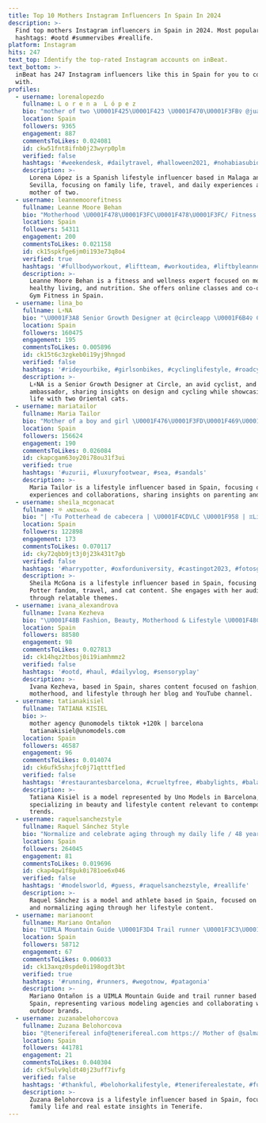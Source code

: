 ```yaml
---
title: Top 10 Mothers Instagram Influencers In Spain In 2024
description: >-
  Find top mothers Instagram influencers in Spain in 2024. Most popular
  hashtags: #ootd #summervibes #reallife.
platform: Instagram
hits: 247
text_top: Identify the top-rated Instagram accounts on inBeat.
text_bottom: >-
  inBeat has 247 Instagram influencers like this in Spain for you to connect
  with.
profiles:
  - username: lorenalopezdo
    fullname: L o r e n a  L ó p e z
    bio: "mother of two \U0001F425\U0001F423 \U0001F470\U0001F3FB‍♀️ @juanmi9395 Forever young \U0001F497 Malaga | Sevilla | Spain"
    location: Spain
    followers: 9365
    engagement: 887
    commentsToLikes: 0.024081
    id: ckw51fnt8ifnb0j23wyrp0plm
    verified: false
    hashtags: '#weekendesk, #dailytravel, #halloween2021, #nohabiasubidofotos'
    description: >-
      Lorena López is a Spanish lifestyle influencer based in Malaga and
      Sevilla, focusing on family life, travel, and daily experiences as a
      mother of two.
  - username: leannemoorefitness
    fullname: Leanne Moore Behan
    bio: "Motherhood \U0001F478\U0001F3FC\U0001F478\U0001F3FC/ Fitness / Wellness / Food! Co-owner @gogymfitness_ie Online Classes @liftbyleanne"
    location: Spain
    followers: 54311
    engagement: 200
    commentsToLikes: 0.021158
    id: ck15spkfge6jm0i193e73q8o4
    verified: true
    hashtags: '#fullbodyworkout, #liftteam, #workoutidea, #liftbyleanne'
    description: >-
      Leanne Moore Behan is a fitness and wellness expert focused on motherhood,
      healthy living, and nutrition. She offers online classes and co-owns Go
      Gym Fitness in Spain.
  - username: lina_bo
    fullname: L⚡️NA
    bio: "\U0001F3A8 Senior Growth Designer at @circleapp \U0001F6B4‍♀️ Cyclist & ambassador of several leading brands \U0001F408 Mother of two Oriental cats @dali_and_vincent"
    location: Spain
    followers: 160475
    engagement: 195
    commentsToLikes: 0.005896
    id: ck15t6c3zgkeb0i19yj9hngod
    verified: false
    hashtags: '#rideyourbike, #girlsonbikes, #cyclinglifestyle, #roadcycling'
    description: >-
      L⚡️NA is a Senior Growth Designer at Circle, an avid cyclist, and brand
      ambassador, sharing insights on design and cycling while showcasing her
      life with two Oriental cats.
  - username: mariatailor
    fullname: Maria Tailor
    bio: "Mother of a boy and girl \U0001F476\U0001F3FD\U0001F469\U0001F3FD\U0001F467\U0001F3FC Social collab: Maria@Bureaubeerling.nl Follow me on TikTok @mariatailor"
    location: Spain
    followers: 156624
    engagement: 190
    commentsToLikes: 0.026084
    id: ckapcgam63oy20i78ou31f3ui
    verified: true
    hashtags: '#uzurii, #luxuryfootwear, #sea, #sandals'
    description: >-
      Maria Tailor is a lifestyle influencer based in Spain, focusing on family
      experiences and collaborations, sharing insights on parenting and fashion.
  - username: sheila_mcgonacat
    fullname: ⛧ ᴀɴɪᴍᴀɢᴀ ⛧
    bio: "| ⚡️Tu Potterhead de cabecera | \U0001F4CDVLC \U0001F958 | ♊️Lifestyle \U0001F9D9\U0001F3FC‍♀️⚡️\U0001F383\U0001F341\U0001F375\U0001F4DA\U0001F3AC\U0001F9F3✈️\U0001F3F0 Mother of cats\U0001F408‍⬛\U0001F408 \U0001F4E9sheila@l3tcraft-agency.com"
    location: Spain
    followers: 122898
    engagement: 173
    commentsToLikes: 0.070117
    id: cky72qbb9jt3j0j23k431t7gb
    verified: false
    hashtags: '#harrypotter, #oxforduniversity, #castingot2023, #fotosgatos'
    description: >-
      Sheila McGona is a lifestyle influencer based in Spain, focusing on Harry
      Potter fandom, travel, and cat content. She engages with her audience
      through relatable themes.
  - username: ivana_alexandrova
    fullname: Ivana Kezheva
    bio: "\U0001F48B Fashion, Beauty, Motherhood & Lifestyle \U0001F48C dreamofjoe@abv.bg \U0001F481\U0001F3FB‍♀️ www.dreamofjoe.com My YouTube channel \U0001F447\U0001F3FB\U0001F447\U0001F3FB\U0001F447\U0001F3FB"
    location: Spain
    followers: 88580
    engagement: 98
    commentsToLikes: 0.027813
    id: ck14hqz2tbosj0i19iamhmmz2
    verified: false
    hashtags: '#ootd, #haul, #dailyvlog, #sensoryplay'
    description: >-
      Ivana Kezheva, based in Spain, shares content focused on fashion, beauty,
      motherhood, and lifestyle through her blog and YouTube channel.
  - username: tatianakisiel
    fullname: TATIANA KISIEL
    bio: >-
      mother agency @unomodels tiktok +120k | barcelona
      tatianakisiel@unomodels.com
    location: Spain
    followers: 46587
    engagement: 96
    commentsToLikes: 0.014074
    id: ck6ufk5shxjfc0j71qtttf1ed
    verified: false
    hashtags: '#restaurantesbarcelona, #crueltyfree, #babylights, #balayage'
    description: >-
      Tatiana Kisiel is a model represented by Uno Models in Barcelona,
      specializing in beauty and lifestyle content relevant to contemporary
      trends.
  - username: raquelsanchezstyle
    fullname: Raquel Sánchez Style
    bio: "Normalize and celebrate aging through my daily life / 48 years / mother / athlete / model. Follow me in #YouTube Spain \U0001F98B"
    location: Spain
    followers: 264045
    engagement: 81
    commentsToLikes: 0.019696
    id: ckap4qw1f8guk0i781oe6x046
    verified: false
    hashtags: '#modelsworld, #guess, #raquelsanchezstyle, #reallife'
    description: >-
      Raquel Sánchez is a model and athlete based in Spain, focused on promoting
      and normalizing aging through her lifestyle content.
  - username: marianoont
    fullname: Mariano Ontañon
    bio: "UIMLA Mountain Guide \U0001F3D4 Trail runner \U0001F3C3\U0001F3FD‍♂️ Mother agency @nextmodels \U0001F1E6\U0001F1F7 en\U0001F4CD\U0001F1EA\U0001F1F8 @unomodels @garminoutdoor ⌚️"
    location: Spain
    followers: 58712
    engagement: 67
    commentsToLikes: 0.006033
    id: ck13axqz0spde0i198ogdt3bt
    verified: true
    hashtags: '#running, #runners, #wegotnow, #patagonia'
    description: >-
      Mariano Ontañon is a UIMLA Mountain Guide and trail runner based in
      Spain, representing various modeling agencies and collaborating with
      outdoor brands.
  - username: zuzanabelohorcova
    fullname: Zuzana Belohorcova
    bio: "@tenerifereal info@tenerifereal.com https:// Mother of @salmaa.hajek and Nevio \U0001F90D Zuzana Belohorka\U0001F90D"
    location: Spain
    followers: 441781
    engagement: 21
    commentsToLikes: 0.040304
    id: ckf5ulv9qldt40j23uff7ivfg
    verified: false
    hashtags: '#thankful, #belohorkalifestyle, #teneriferealestate, #furtda'
    description: >-
      Zuzana Belohorcova is a lifestyle influencer based in Spain, focusing on
      family life and real estate insights in Tenerife.
---
```


